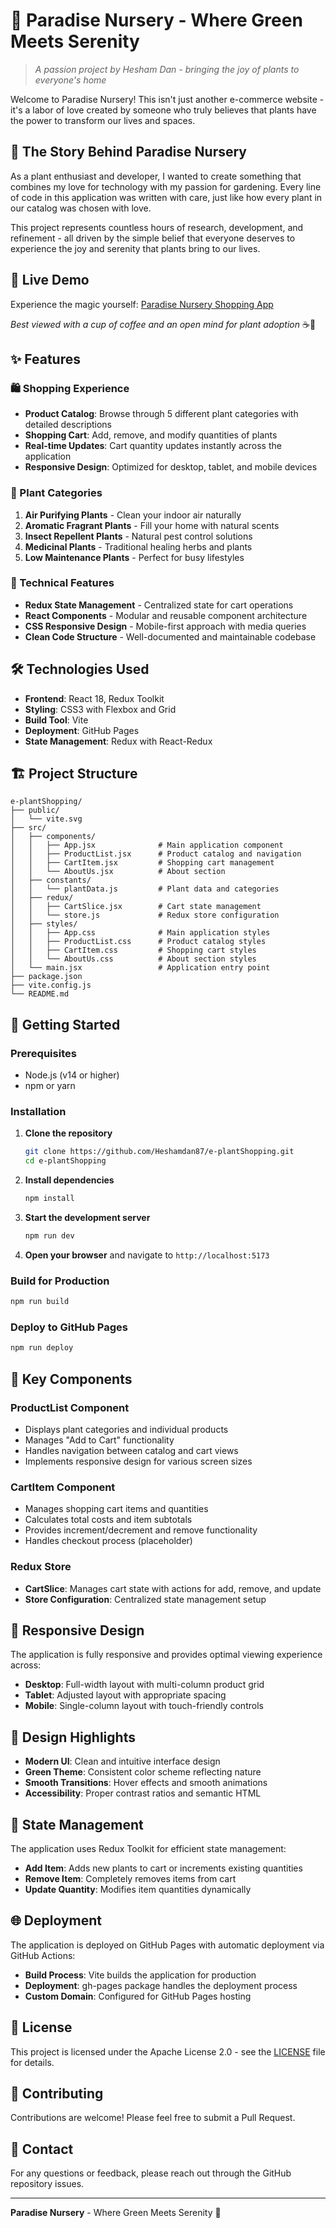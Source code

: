 # 🌱 Paradise Nursery - Where Green Meets Serenity

> *A passion project by Hesham Dan - bringing the joy of plants to everyone's home*

Welcome to Paradise Nursery! This isn't just another e-commerce website - it's a labor of love created by someone who truly believes that plants have the power to transform our lives and spaces.

## 🌿 The Story Behind Paradise Nursery

As a plant enthusiast and developer, I wanted to create something that combines my love for technology with my passion for gardening. Every line of code in this application was written with care, just like how every plant in our catalog was chosen with love.

This project represents countless hours of research, development, and refinement - all driven by the simple belief that everyone deserves to experience the joy and serenity that plants bring to our lives.

## 🚀 Live Demo

Experience the magic yourself: [Paradise Nursery Shopping App](https://Heshamdan87.github.io/e-plantShopping)

*Best viewed with a cup of coffee and an open mind for plant adoption* ☕🌱

## ✨ Features

### 🛍️ Shopping Experience
- **Product Catalog**: Browse through 5 different plant categories with detailed descriptions
- **Shopping Cart**: Add, remove, and modify quantities of plants
- **Real-time Updates**: Cart quantity updates instantly across the application
- **Responsive Design**: Optimized for desktop, tablet, and mobile devices

### 🏪 Plant Categories
1. **Air Purifying Plants** - Clean your indoor air naturally
2. **Aromatic Fragrant Plants** - Fill your home with natural scents
3. **Insect Repellent Plants** - Natural pest control solutions
4. **Medicinal Plants** - Traditional healing herbs and plants
5. **Low Maintenance Plants** - Perfect for busy lifestyles

### 🔧 Technical Features
- **Redux State Management** - Centralized state for cart operations
- **React Components** - Modular and reusable component architecture
- **CSS Responsive Design** - Mobile-first approach with media queries
- **Clean Code Structure** - Well-documented and maintainable codebase

## 🛠️ Technologies Used

- **Frontend**: React 18, Redux Toolkit
- **Styling**: CSS3 with Flexbox and Grid
- **Build Tool**: Vite
- **Deployment**: GitHub Pages
- **State Management**: Redux with React-Redux

## 🏗️ Project Structure

```
e-plantShopping/
├── public/
│   └── vite.svg
├── src/
│   ├── components/
│   │   ├── App.jsx              # Main application component
│   │   ├── ProductList.jsx      # Product catalog and navigation
│   │   ├── CartItem.jsx         # Shopping cart management
│   │   └── AboutUs.jsx          # About section
│   ├── constants/
│   │   └── plantData.js         # Plant data and categories
│   ├── redux/
│   │   ├── CartSlice.jsx        # Cart state management
│   │   └── store.js             # Redux store configuration
│   ├── styles/
│   │   ├── App.css              # Main application styles
│   │   ├── ProductList.css      # Product catalog styles
│   │   ├── CartItem.css         # Shopping cart styles
│   │   └── AboutUs.css          # About section styles
│   └── main.jsx                 # Application entry point
├── package.json
├── vite.config.js
└── README.md
```

## 🚀 Getting Started

### Prerequisites
- Node.js (v14 or higher)
- npm or yarn

### Installation

1. **Clone the repository**
   ```bash
   git clone https://github.com/Heshamdan87/e-plantShopping.git
   cd e-plantShopping
   ```

2. **Install dependencies**
   ```bash
   npm install
   ```

3. **Start the development server**
   ```bash
   npm run dev
   ```

4. **Open your browser** and navigate to `http://localhost:5173`

### Build for Production

```bash
npm run build
```

### Deploy to GitHub Pages

```bash
npm run deploy
```

## 🎯 Key Components

### ProductList Component
- Displays plant categories and individual products
- Manages "Add to Cart" functionality
- Handles navigation between catalog and cart views
- Implements responsive design for various screen sizes

### CartItem Component
- Manages shopping cart items and quantities
- Calculates total costs and item subtotals
- Provides increment/decrement and remove functionality
- Handles checkout process (placeholder)

### Redux Store
- **CartSlice**: Manages cart state with actions for add, remove, and update
- **Store Configuration**: Centralized state management setup

## 📱 Responsive Design

The application is fully responsive and provides optimal viewing experience across:
- **Desktop**: Full-width layout with multi-column product grid
- **Tablet**: Adjusted layout with appropriate spacing
- **Mobile**: Single-column layout with touch-friendly controls

## 🎨 Design Highlights

- **Modern UI**: Clean and intuitive interface design
- **Green Theme**: Consistent color scheme reflecting nature
- **Smooth Transitions**: Hover effects and smooth animations
- **Accessibility**: Proper contrast ratios and semantic HTML

## 🔄 State Management

The application uses Redux Toolkit for efficient state management:
- **Add Item**: Adds new plants to cart or increments existing quantities
- **Remove Item**: Completely removes items from cart
- **Update Quantity**: Modifies item quantities dynamically

## 🌐 Deployment

The application is deployed on GitHub Pages with automatic deployment via GitHub Actions:
- **Build Process**: Vite builds the application for production
- **Deployment**: gh-pages package handles the deployment process
- **Custom Domain**: Configured for GitHub Pages hosting

## 📄 License

This project is licensed under the Apache License 2.0 - see the [LICENSE](LICENSE) file for details.

## 🤝 Contributing

Contributions are welcome! Please feel free to submit a Pull Request.

## 📧 Contact

For any questions or feedback, please reach out through the GitHub repository issues.

---

**Paradise Nursery** - Where Green Meets Serenity 🌿
